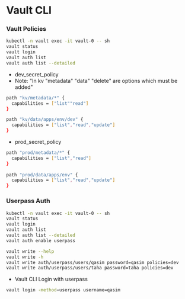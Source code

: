# Vault CLI

### Vault Policies
```bash
kubectl -n vault exec -it vault-0 -- sh
vault status
vault login
vault auth list 
vault auth list --detailed
```

- dev_secret_policy
- Note: "In kv "metadata" "data" "delete" are options which must be added"
```bash
path "kv/metadata/*" {
  capabilities = ["list""read"]
}

path "kv/data/apps/env/dev" {
  capabilities = ["list","read","update"]
}
```

- prod_secret_policy
```bash
path "prod/metadata/*" {
  capabilities = ["list","read"]
}
  
path "prod/data/apps/env" {
  capabilities = ["list","read","update"]
}  

```

### Userpass Auth

```bash
kubectl -n vault exec -it vault-0 -- sh
vault status
vault login
vault auth list 
vault auth list --detailed
vault auth enable userpass

vault write --help
vault write -h
vault write auth/userpass/users/qasim password=qasim policies=dev
vault write auth/userpass/users/taha password=taha policies=dev
```

- Vault CLI Login with userpass
```bash
vault login -method=userpass username=qasim
```